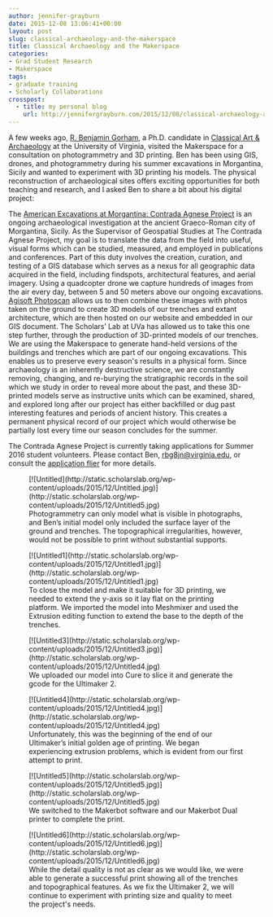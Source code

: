 ```yaml
---
author: jennifer-grayburn
date: 2015-12-08 13:06:41+00:00
layout: post
slug: classical-archaeology-and-the-makerspace
title: Classical Archaeology and the Makerspace
categories:
- Grad Student Research
- Makerspace
tags:
- graduate training
- Scholarly Collaborations
crosspost:
  - title: my personal blog
    url: http://jennifergrayburn.com/2015/12/08/classical-archaeology-and-the-makerspace/
---
```


A few weeks ago, [R. Benjamin Gorham](http://www.virginia.edu/art/phd-program/current-students/11/ben-gorham), a Ph.D. candidate in [Classical Art & Archaeology](http://www.virginia.edu/art/phd-program/classical-art-archaeology/) at the University of Virginia, visited the Makerspace for a consultation on photogrammetry and 3D printing. Ben has been using GIS, drones, and photogrammetry during his summer excavations in Morgantina, Sicily and wanted to experiment with 3D printing his models. The physical reconstruction of archaeological sites offers exciting opportunities for both teaching and research, and I asked Ben to share a bit about his digital project:


The [American Excavations at Morgantina: Contrada Agnese Project](http://morgantina.org/) is an ongoing archaeological investigation at the ancient Graeco-Roman city of Morgantina, Sicily. As the Supervisor of Geospatial Studies at The Contrada Agnese Project, my goal is to translate the data from the field into useful, visual forms which can be studied, measured, and employed in publications and conferences. Part of this duty involves the creation, curation, and testing of a GIS database which serves as a nexus for all geographic data acquired in the field, including findspots, architectural features, and aerial imagery. Using a quadcopter drone we capture hundreds of images from the air every day, between 5 and 50 meters above our ongoing excavations. [Agisoft Photoscan](http://www.agisoft.com/) allows us to then combine these images with photos taken on the ground to create 3D models of our trenches and extant architecture, which are then hosted on our website and embedded in our GIS document. The Scholars’ Lab at UVa has allowed us to take this one step further, through the production of 3D-printed models of our trenches. We are using the Makerspace to generate hand-held versions of the buildings and trenches which are part of our ongoing excavations. This enables us to preserve every season's results in a physical form. Since archaeology is an inherently destructive science, we are constantly removing, changing, and re-burying the stratigraphic records in the soil which we study in order to reveal more about the past, and these 3D-printed models serve as instructive units which can be examined, shared, and explored long after our project has either backfilled or dug past interesting features and periods of ancient history. This creates a permanent physical record of our project which would otherwise be partially lost every time our season concludes for the summer.

The Contrada Agnese Project is currently taking applications for Summer 2016 student volunteers. Please contact Ben, [rbg8jn@virginia.edu](mailto:rbg8jn@virginia.edu), or consult the [application flier](https://docs.google.com/document/d/1iu6u3nQtyr710ImWoMDuydZ-pg_wmFlvc4vLgpubOTA/edit?usp=sharing) for more details.

<figure>
  [![Untitled](http://static.scholarslab.org/wp-content/uploads/2015/12/Untitled.jpg)](http://static.scholarslab.org/wp-content/uploads/2015/12/Untitled5.jpg)
  <figcaption>
 Photogrammetry can only model what is visible in photographs, and Ben’s initial model only included the surface layer of the ground and trenches. The topographical irregularities, however, would not be possible to print without substantial supports.
</figcaption>

</figure>

<figure>
  [![Untitled1](http://static.scholarslab.org/wp-content/uploads/2015/12/Untitled1.jpg)](http://static.scholarslab.org/wp-content/uploads/2015/12/Untitled1.jpg)
  <figcaption>
 To close the model and make it suitable for 3D printing, we needed to extend the y-axis so it lay flat on the printing platform. We imported the model into Meshmixer and used the Extrusion editing function to extend the base to the depth of the trenches.
</figcaption>

</figure>

<figure>
  [![Untitled3](http://static.scholarslab.org/wp-content/uploads/2015/12/Untitled3.jpg)](http://static.scholarslab.org/wp-content/uploads/2015/12/Untitled4.jpg)
  <figcaption>
 We uploaded our model into Cure to slice it and generate the gcode for the Ultimaker 2.
</figcaption>

</figure>

<figure>
  [![Untitled4](http://static.scholarslab.org/wp-content/uploads/2015/12/Untitled4.jpg)](http://static.scholarslab.org/wp-content/uploads/2015/12/Untitled4.jpg)
  <figcaption>
 Unfortunately, this was the beginning of the end of our Ultimaker’s initial golden age of printing. We began experiencing extrusion problems, which is evident from our first attempt to print.
</figcaption>

</figure>

<figure>
  [![Untitled5](http://static.scholarslab.org/wp-content/uploads/2015/12/Untitled5.jpg)](http://static.scholarslab.org/wp-content/uploads/2015/12/Untitled5.jpg)
  <figcaption>
 We switched to the Makerbot software and our Makerbot Dual printer to complete the print.
</figcaption>

</figure>

<figure>
  [![Untitled6](http://static.scholarslab.org/wp-content/uploads/2015/12/Untitled6.jpg)](http://static.scholarslab.org/wp-content/uploads/2015/12/Untitled6.jpg)
  <figcaption>
 While the detail quality is not as clear as we would like, we were able to generate a successful print showing all of the trenches and topographical features. As we fix the Ultimaker 2, we will continue to experiment with printing size and quality to meet the project's needs.
</figcaption>

</figure>

[
](http://static.scholarslab.org/wp-content/uploads/2015/12/Untitled4.jpg)[
](http://static.scholarslab.org/wp-content/uploads/2015/12/Untitled.jpg) [
](http://static.scholarslab.org/wp-content/uploads/2015/12/Untitled6.jpg)
